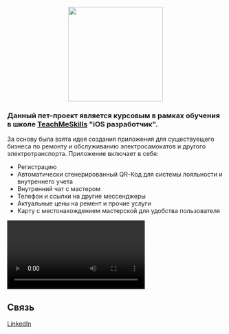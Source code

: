 
<p align="center">
      <img src="https://github.com/catthug92/ERepair/blob/main/Content/logo.png" width="220">
</p>


### Данный пет-проект является курсовым в рамках обучения в школе [TeachMeSkills](https://teachmeskills.by) "iOS разработчик".

За основу была взята идея создания приложения для существуещего бизнеса по ремонту и обслуживанию электросамокатов и другого электротранспорта.
Приложение включает в себя:
- Регистрацию
- Автоматически сгенерированный QR-Код для системы лояльности и внутреннего учета
- Внутренний чат с мастером
- Телефон и ссылки на другие мессенджеры
- Актуальные цены на ремент и прочие услуги
- Карту с местонахождением мастерской для удобства пользователя

<video src="https://github.com/catthug92/ERepair/blob/main/Content/auth.mp4" width="320"/> <video src="https://github.com/catthug92/ERepair/blob/main/Content/home.mp4" width="320"/> 


## Связь

[LinkedIn](https://www.linkedin.com/in/artem-swift/)
